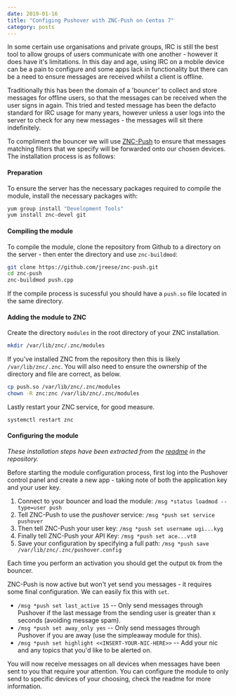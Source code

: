 ```yaml
---
date: 2019-01-16
title: "Configing Pushover with ZNC-Push on Centos 7"
category: posts
---
```


In some certain use organisations and private groups, IRC is still the best tool to allow groups of users communicate with one another - however it does have it's limitations. In this day and age, using IRC on a mobile device can be a pain to configure and some apps lack in functionality but there can be a need to ensure messages are received whilst a client is offline.

Traditionally this has been the domain of a 'bouncer' to collect and store messages for offline users, so that the messages can be received when the user signs in again. This tried and tested message has been the defacto standard for IRC usage for many years, however unless a user logs into the server to check for any new messages - the messages will sit there indefinitely.

To compliment the bouncer we will use [ZNC-Push](https://github.com/jreese/znc-push) to ensure that messages matching filters that we specify will be forwarded onto our chosen devices. The installation process is as follows:

#### Preparation

To ensure the server has the necessary packages required to compile the module, install the necessary packages with:

```bash
yum group install "Development Tools"
yum install znc-devel git
```

#### Compiling the module

To compile the module, clone the repository from Github to a directory on the server - then enter the directory and use `znc-buildmod`:

```bash
git clone https://github.com/jreese/znc-push.git
cd znc-push
znc-buildmod push.cpp
```

If the compile process is sucessful you should have a `push.so` file located in the same directory.

#### Adding the module to ZNC

Create the directory `modules` in the root directory of your ZNC installation. 

```bash
mkdir /var/lib/znc/.znc/modules
```

If you've installed ZNC from the repository then this is likely `/var/lib/znc/.znc`. You will also need to ensure the ownership of the directory and file are correct, as below.

```bash
cp push.so /var/lib/znc/.znc/modules
chown -R znc:znc /var/lib/znc/.znc/modules
```

Lastly restart your ZNC service, for good measure.

```bash
systemctl restart znc
```

#### Configuring the module

_These installation steps have been extracted from the [readme](https://github.com/jreese/znc-push/blob/master/README.md) in the repository._

Before starting the module configuration process, first log into the Pushover control panel and create a new app - taking note of both the application key and your user key.


1. Connect to your bouncer and load the module: `/msg *status loadmod --type=user push`
2. Tell ZNC-Push to use the _pushover_ service: `/msg *push set service pushover`
3. Then tell ZNC-Push your user key: `/msg *push set username ugi...kyg`
4. Finally tell ZNC-Push your API Key: `/msg *push set ace...vt8`
5. Save your configuration by specifying a full path: `/msg *push save /var/lib/znc/.znc/pushover.config`

Each time you perform an activation you should get the output `Ok` from the bouncer.


ZNC-Push is now active but won't yet send you messages - it requires some final configuration. We can easily fix this with `set`.

* `/msg *push set last_active 15` -- Only send messages through Pushover if the last message from the sending user is greater than x seconds (avoiding message spam).
* `/msg *push set away_only yes` -- Only send messages through Pushover if you are away (use the simpleaway module for this).
* `/msg *push set highlight <<INSERT-YOUR-NIC-HERE>>` -- Add your nic and any topics that you'd like to be alerted on.

You will now receive messages on all devices when messages have been sent to you that require your attention. You can configure the module to only send to specific devices of your choosing, check the readme for more information.